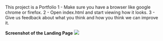 This project is a Portfolio 
1 - Make sure you have a browser like google chrome or firefox.
2 - Open index.html and start viewing how it looks.
3 - Give us feedback about what you think and how you think we can improve it.

**Screenshot of the Landing Page**
![](https://i.imgur.com/Bt49LNB.png)
